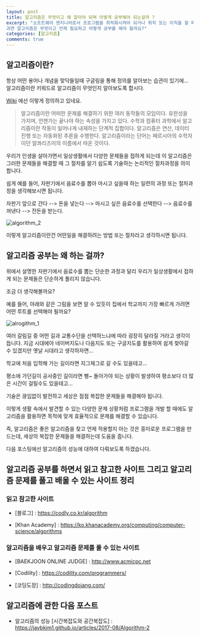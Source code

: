 ```yaml
---
layout: post
title: 알고리즘은 무엇이고 왜 알아야 되며 어떻게 공부해야 되는걸까 ?
excerpt: "소프트웨어 엔지니어로서 프로그램을 최적화시켜야 되거나 취직 또는 이직을 할 때 코딩테스트를 요구하는 기업이 종종 있습니다.
과연 알고리즘은 무엇이고 언제 필요하고 어떻게 공부를 해야 될까요?"
categories: [알고리즘]
comments: true
---
```


## 알고리즘이란?

항상 어떤 용어나 개념을 맞닥들일때 구글링을 통해 정의를 알아보는 습관이 있기에... 알고리즘이란 키워드로 알고리즘이 무엇인지 알아보도록 합시다.

[Wiki](https://ko.wikipedia.org/wiki/%EC%95%8C%EA%B3%A0%EB%A6%AC%EC%A6%98) 에선 이렇게 정의하고 있네요.

> 알고리즘이란 어떠한 문제를 해결하기 위한 여러 동작들의 모임이다. 유한성을 가지며, 언젠가는 끝나야 하는 속성을 가지고 있다. 수학과 컴퓨터 과학에서 알고리즘이란 작동이 일어나게 내재하는 단계적 집합이다. 알고리즘은 연산, 데이터 진행 또는 자동화된 추론을 수행한다. 알고리즘이라는 단어는 페르시아의 수학자이던 알콰리즈미의 이름에서 따온 것이다.

우리가 인생을 살아가면서 일상생활에서 다양한 문제들을 접하게 되는데 이 알고리즘은 그러한 문제들을 해결할 때 그 절차를 알기 쉽도록 기술하는 논리적인 절차과정을 의미합니다.

쉽게 예를 들어, 자판기에서 음료수를 뽑아 마시고 싶을때 하는 일련의 과정 또는 절차과정을 생각해보시면 됩니다.

자판기 앞으로 간다 --> 돈을 넣는다 --> 마시고 싶은 음료수를 선택한다 --> 음료수를 꺼낸다 --> 잔돈을 받는다.

![algorithm_2](https://user-images.githubusercontent.com/20435620/29493942-2b79eb20-85db-11e7-8059-cb5c4ea0f2ee.png)


이렇게 알고리즘이란건 어떤일을 해결하려는 방법 또는 절차라고 생각하시면 됩니다.


## 알고리즘 공부는 왜 하는 걸까?

위에서 설명한 자판기에서 음료수를 뽑는 단순한 과정과 달리 우리가 일상생활에서 접하게 되는 문제들은 단순하게 풀리지 않습니다.

조금 더 생각해볼까요?

예를 들어, 아래와 같은 그림을 보면 알 수 있듯이 집에서 학교까지 가장 빠르게 가려면 어떤 루트를 선택해야 될까요?

![alrogithm_1](https://user-images.githubusercontent.com/20435620/29493889-7d60142e-85da-11e7-80f9-bd6743518cd2.png)

여러 갈림길 중 어떤 길과 교통수단을 선택하느냐에 따라 굉장히 달라질 거라고 생각이 듭니다.
지금 시대에야 네이버지도나 다음지도 또는 구글지도를 활용하여 쉽게 찾아갈 수 있겠지만 옛날 시대라고 생각하자면...

학교에 처음 입학해 가는 길이라면 지그재그로 갈 수도 있을테고...

평소에 가던길이 공사중인 길이라면 삥~ 돌아가야 되는 상황이 발생하여 평소보다 더 많은 시간이 걸릴수도 있을테고...

기술은 끊임없이 발전하고 세상은 점점 복잡한 문제들을 해결해야 됩니다.

이렇게 생활 속에서 발견할 수 있는 다양한 문제 상황처럼 프로그램을 개발 할 때에도 알고리즘을 활용하면 목적에 맞게 효율적으로 문제를 해결할 수 있습니다.

즉, 알고리즘은 좋은 알고리즘을 찾고 언제 적용할지 아는 것은 흥미로운 프로그램을 만드는데, 세상의 복잡한 문제들을 해결하는데 도움을 줍니다.


다음 포스팅에선 알고리즘의 성능에 대하여 다뤄보도록 하겠습니다.


## 알고리즘 공부를 하면서 읽고 참고한 사이트 그리고 알고리즘 문제를 풀고 배울 수 있는 사이트 정리

### 읽고 참고한 사이트

* [블로그] : https://codly.co.kr/algorithm

* [Khan Academy] : https://ko.khanacademy.org/computing/computer-science/algorithms

### 알고리즘을 배우고 알고리즘 문제를 풀 수 있는 사이트

* [BAEKJOON ONLINE JUDGE] : http://www.acmicpc.net

* [Codility] : https://codility.com/programmers/

* [코딩도장] : http://codingdojang.com/



## 알고리즘에 관한 다음 포스트

* 알고리즘의 성능 [시간복잡도와 공간복잡도] : https://jaybkim1.github.io/articles/2017-08/Algorithm-2
